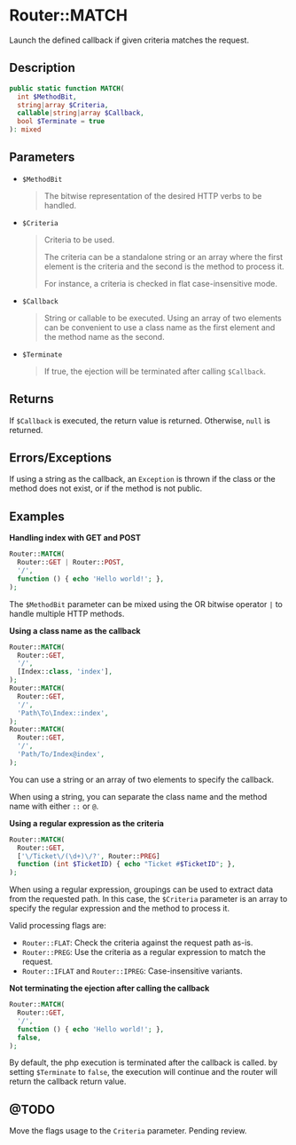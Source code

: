 # Router::MATCH

Launch the defined callback if given criteria matches the request.

## Description

```php
public static function MATCH(
  int $MethodBit,
  string|array $Criteria,
  callable|string|array $Callback,
  bool $Terminate = true
): mixed
```

## Parameters

- `$MethodBit`
  > The bitwise representation of the desired HTTP verbs to be handled.
- `$Criteria`
  > Criteria to be used.
  >
  > The criteria can be a standalone string or an array where the first
  > element is the criteria and the second is the method to process it.
  >
  > For instance, a criteria is checked in flat case-insensitive mode.
- `$Callback`
  > String or callable to be executed. Using an array of two elements
  > can be convenient to use a class name as the first element and the
  > method name as the second.
- `$Terminate`
  > If true, the ejection will be terminated after calling `$Callback`.

## Returns

If `$Callback` is executed, the return value is returned. Otherwise,
`null` is returned.

## Errors/Exceptions

If using a string as the callback, an `Exception` is thrown if the
class or the method does not exist, or if the method is not public.

## Examples

**Handling index with GET and POST**
```php
Router::MATCH(
  Router::GET | Router::POST,
  '/',
  function () { echo 'Hello world!'; },
);
```

The `$MethodBit` parameter can be mixed using the OR bitwise operator `|`
to handle multiple HTTP methods.

**Using a class name as the callback**
```php
Router::MATCH(
  Router::GET,
  '/',
  [Index::class, 'index'],
);
Router::MATCH(
  Router::GET,
  '/',
  'Path\To\Index::index',
);
Router::MATCH(
  Router::GET,
  '/',
  'Path/To/Index@index',
);
```

You can use a string or an array of two elements to specify the callback.

When using a string, you can separate the class name and the method name
with either `::` or `@`.

**Using a regular expression as the criteria**
```php
Router::MATCH(
  Router::GET,
  ['\/Ticket\/(\d+)\/?', Router::PREG]
  function (int $TicketID) { echo "Ticket #$TicketID"; },
);
```

When using a regular expression, groupings can be used to extract data from
the requested path. In this case, the `$Criteria` parameter is an array
to specify the regular expression and the method to process it.

Valid processing flags are:
- `Router::FLAT`: Check the criteria against the request path as-is.
- `Router::PREG`: Use the criteria as a regular expression to match the request.
- `Router::IFLAT` and `Router::IPREG`: Case-insensitive variants.

**Not terminating the ejection after calling the callback**
```php
Router::MATCH(
  Router::GET,
  '/',
  function () { echo 'Hello world!'; },
  false,
);
```

By default, the php execution is terminated after the callback is called.
by setting `$Terminate` to `false`, the execution will continue and the
router will return the callback return value.

## @TODO

Move the flags usage to the `Criteria` parameter. Pending review.